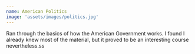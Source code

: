 ```yaml
---
name: American Politics
image: 'assets/images/politics.jpg'
---
```

Ran through the basics of how the American Government works. I found I already knew most of the material, but it proved to be an interesting course nevertheless.ss
